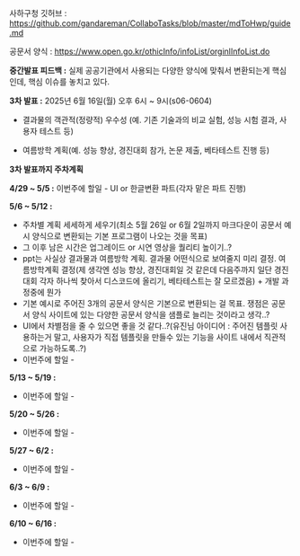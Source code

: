 사하구청 깃허브 : https://github.com/gandareman/CollaboTasks/blob/master/mdToHwp/guide.md

공문서 양식 : https://www.open.go.kr/othicInfo/infoList/orginlInfoList.do

**중간발표 피드백 :** 실제 공공기관에서 사용되는 다양한 양식에 맞춰서 변환되는게 핵심인데, 핵심 이슈를 놓치고 있다.

**3차 발표 :** 2025년 6월 16일(월) 오후 6시 ~ 9시(s06-0604)

- 결과물의 객관적(정량적) 우수성 (예. 기존 기술과의 비교 실험, 성능 시험 결과, 사용자 테스트 등)

- 여름방학 계획(예. 성능 향상, 경진대회 참가, 논문 제출, 베타테스트 진행 등)

**3차 발표까지 주차계획**

**4/29 ~ 5/5 :** 이번주에 할일 - UI or 한글변환 파트(각자 맡은 파트 진행)

**5/6 ~ 5/12 :** 
- 주차별 계획 세세하게 세우기(최소 5월 26일 or 6월 2일까지 마크다운이 공문서 예시 양식으로 변환되는 기본 프로그램이 나오는 것을 목표)
- 그 이후 남은 시간은 업그레이드 or 시연 영상을 퀄리티 높이기..?
- ppt는 사실상 결과물과 여름방학 계획. 결과물 어떤식으로 보여줄지 미리 결정. 여름방학계획 결정(제 생각엔 성능 향상, 경진대회일 것 같은데 다음주까지 일단 경진대회 각자 하나씩 찾아서 디스코드에 올리기, 베타테스트는 잘 모르겠음) + 개발 과정중에 뭔가 
- 기본 예시로 주어진 3개의 공문서 양식은 기본으로 변환되는 걸 목표. 쟁점은 공문서 양식 사이트에 있는 다양한 공문서 양식을 샘플로 늘리는 것이라고 생각..?
- UI에서 차별점을 줄 수 있으면 좋을 것 같다..?(유진님 아이디어 : 주어진 템플릿 사용하는거 말고, 사용자가 직접 템플릿을 만들수 있는 기능을 사이트 내에서 직관적으로 가능하도록..?)
- 이번주에 할일 - 

**5/13 ~ 5/19 :**

- 이번주에 할일 -

**5/20 ~ 5/26 :**

- 이번주에 할일 - 

**5/27 ~ 6/2 :**

- 이번주에 할일 -

**6/3 ~ 6/9 :**

- 이번주에 할일 -

**6/10 ~ 6/16 :** 

- 이번주에 할일 -
